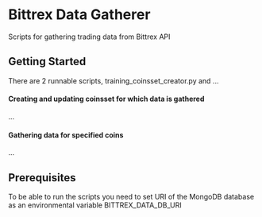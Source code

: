 # Bittrex Data Gatherer

Scripts for gathering trading data from Bittrex API

## Getting Started

There are 2 runnable scripts, training_coinsset_creator.py and ...
#### Creating and updating coinsset for which data is gathered
...

#### Gathering data for specified coins
...

## Prerequisites

To be able to run the scripts you need to set URI of the MongoDB database as an environmental variable 
BITTREX_DATA_DB_URI  
